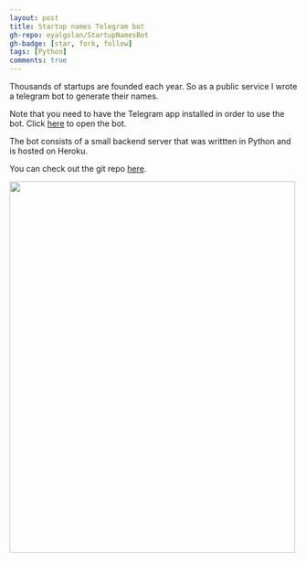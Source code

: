 ```yaml
---
layout: post
title: Startup names Telegram bot
gh-repo: eyalgolan/StartupNamesBot
gh-badge: [star, fork, follow]
tags: [Python]
comments: true
---
```


Thousands of startups are founded each year.
So as a public service I wrote a telegram bot to generate their names.

Note that you need to have the Telegram app installed in order to use the bot.
Click [here](https://lnkd.in/dF-6Wua) to open the bot.

The bot consists of a small backend server that was writtten in Python and is hosted on Heroku.

You can check out the git repo [here](https://github.com/eyalgolan/StartupNamesBot).

<img src="https://github.com/eyalgolan/eyalgolan.github.io/blob/master/img/startupnamesbot.jpg?raw=true" width="500" height="650">
